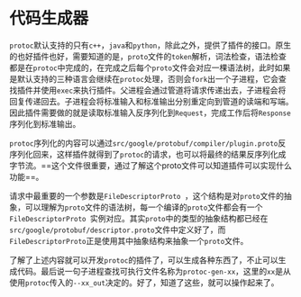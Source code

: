 # 代码生成器

`protoc`默认支持的只有`c++`，`java`和`python`，除此之外，提供了插件的接口。原生的也好插件也好，需要知道的是，`proto`文件的`token`解析，词法检查，语法检查都是在`protoc`中完成的，在完成之后每个`proto`文件会对应一棵语法树，此时如果是默认支持的三种语言会继续在`protoc`处理，否则会`fork`出一个子进程，它会查找插件并使用`exec`来执行插件。父进程会通过管道将请求传递出去，子进程会将回复传递回去。子进程会将标准输入和标准输出分别重定向到管道的读端和写端。因此插件需要做的就是读取标准输入反序列化到`Request`，完成工作后将`Response`序列化到标准输出。

`protoc`序列化的内容可以通过`src/google/protobuf/compiler/plugin.proto`反序列化回来，这样插件就得到了`protoc`的请求，也可以将最终的结果反序列化成字节流。==这个文件很重要，通过了解这个proto文件可以知道插件可以实现什么功能==。

请求中最重要的一个参数是`FileDescriptorProto `，这个结构是对`proto`文件的抽象，可以理解为`proto`文件的语法树，每一个编译的`proto`文件都会有一个`FileDescriptorProto `实例对应。其实`proto`中的类型的抽象结构都已经在`src/google/protobuf/descriptor.proto`文件中定义好了，而`FileDescriptorProto`正是使用其中抽象结构来抽象一个`proto`文件。

了解了上述内容就可以开发`protoc`的插件了，可以生成各种东西了，不止可以生成代码。最后说一句子进程查找可执行文件名称为`protoc-gen-xx`，这里的`xx`是从使用`protoc`传入的`--xx_out`决定的。好了，知道了这些，就可以操作起来了。